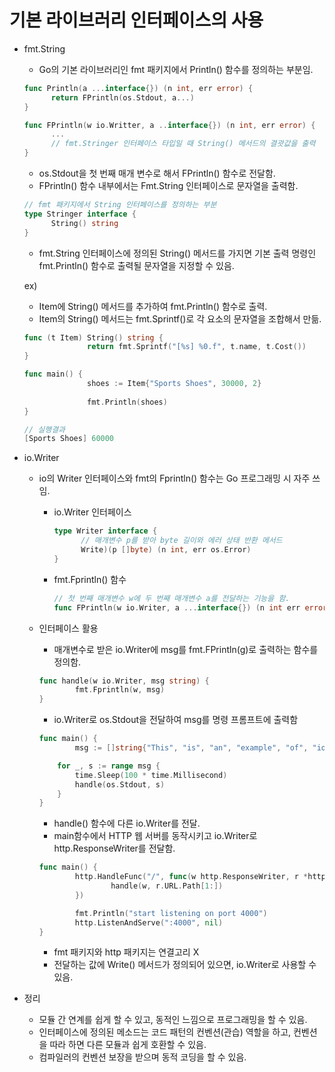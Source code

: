 # 기본 라이브러리 인터페이스의 사용

- fmt.String

  - Go의 기본 라이브러리인 fmt 패키지에서 Println() 함수를 정의하는 부분임.

  ```go
  func Println(a ...interface{}) (n int, err error) {
  		return FPrintln(os.Stdout, a...)
  }
  
  func FPrintln(w io.Writter, a ..interface{}) (n int, err error) {
  		...
  		// fmt.Stringer 인터페이스 타입일 때 String() 메서드의 결괏값을 출력
  }
  ```

  - os.Stdout을 첫 번째 매개 변수로 해서 FPrintln() 함수로 전달함.
  - FPrintln() 함수 내부에서는 Fmt.String 인터페이스로 문자열을 출력함.

  ```go
  // fmt 패키지에서 String 인터페이스를 정의하는 부분
  type Stringer interface {
  		String() string
  }
  ```

  - fmt.String 인터페이스에 정의된 String() 메서드를 가지면 기본 출력 명령인 fmt.Println() 함수로 출력될 문자열을 지정할 수 있음.

  ex)

  - Item에 String() 메서드를 추가하여 fmt.Println() 함수로 출력.
  - Item의 String() 메서드는 fmt.Sprintf()로 각 요소의 문자열을 조합해서 만듦.

  ```go
  func (t Item) String() string {
  				return fmt.Sprintf("[%s] %0.f", t.name, t.Cost())
  }
  
  func main() {
  				shoes := Item{"Sports Shoes", 30000, 2}
  				
  				fmt.Println(shoes)
  }
  
  // 실행결과
  [Sports Shoes] 60000
  ```

- io.Writer

  - io의 Writer 인터페이스와 fmt의 Fprintln() 함수는 Go 프로그래밍 시 자주 쓰임.

    - io.Writer 인터페이스

      ```go
      type Writer interface {
      		// 매개변수 p를 받아 byte 길이와 에러 상태 반환 메서드
      		Write)(p []byte) (n int, err os.Error)
      }
      ```

    - fmt.Fprintln() 함수

      ```go
      // 첫 번째 매개변수 w에 두 번째 매개변수 a를 전달하는 기능을 함.
      func FPrintln(w io.Writer, a ...interface{}) (n int err error)
      ```

  - 인터페이스 활용

    - 매개변수로 받은 io.Writer에 msg를 fmt.FPrintln(g)로 출력하는 함수를 정의함.

    ```go
    func handle(w io.Writer, msg string) {
    		fmt.Fprintln(w, msg)
    }
    ```

    - io.Writer로 os.Stdout을 전달하여 msg를 명령 프롬프트에 출력함

    ```go
    func main() {
    		msg := []string{"This", "is", "an", "example", "of", "io.Writer"}
    
        for _, s := range msg {
            time.Sleep(100 * time.Millisecond)
            handle(os.Stdout, s)
        }
    }
    ```

    - handle() 함수에 다른 io.Writer를 전달.
    - main함수에서 HTTP 웹 서버를 동작시키고 io.Writer로 http.ResponseWriter를 전달함.

    ```go
    func main() {
    		http.HandleFunc("/", func(w http.ResponseWriter, r *http.Request) {
    				handle(w, r.URL.Path[1:])
    		})
    
    		fmt.Println("start listening on port 4000")
    		http.ListenAndServe(":4000", nil)
    }
    ```

    - fmt 패키지와 http 패키지는 연결고리 X
    - 전달하는 값에 Write() 메서드가 정의되어 있으면, io.Writer로 사용할 수 있음.

- 정리

  - 모듈 간 연계를 쉽게 할 수 있고, 동적인 느낌으로 프로그래밍을 할 수 있음.
  - 인터페이스에 정의된 메소드는 코드 패턴의 컨벤션(관습) 역할을 하고, 컨벤션을 따라 하면 다른 모듈과 쉽게 호환할 수 있음.
  - 컴파일러의 컨벤션 보장을 받으며 동적 코딩을 할 수 있음.